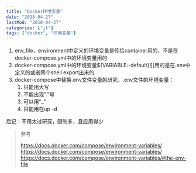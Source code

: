 ```yaml
---
title: "Docker环境变量"
date: "2018-04-27"
lastMod: "2018-04-27"
categories: ["it"]
tags: ["docker", "环境变量"]
---
```


1. env_file，environment中定义的环境变量是传给container用的，不是在docker-compose.yml中的环境变量用的
2. docker-compose.yml中的环境变量${VARIABLE:-default}引用的是在.env中定义的或者同个shell export出来的
3. docker-compose中替换.env文件变量的研究，.env文件的环境变量：
   1. 只能用大写
   2. 不能出现"."号
   3. 可以用"_"
   4. 只能用在up -d

后记：不用太过研究，限制多，且应用得少

> 参考
>
> <https://docs.docker.com/compose/environment-variables/>
> <https://docs.docker.com/compose/environment-variables/>
> <https://docs.docker.com/compose/environment-variables/#the-env-file>